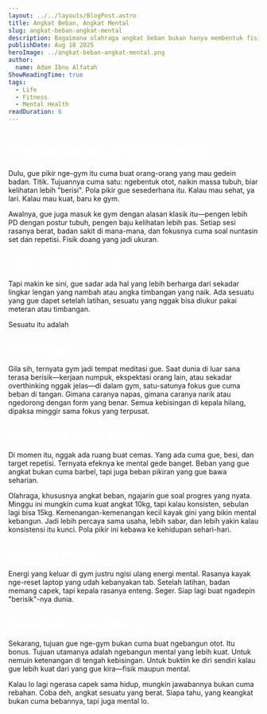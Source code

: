 ```yaml
---
layout: ../../layouts/BlogPost.astro
title: Angkat Beban, Angkat Mental
slug: angkat-beban-angkat-mental
description: Bagaimana olahraga angkat beban bukan hanya membentuk fisik, tapi juga memperkuat mental dan memberikan ketenangan di tengah hiruk pikuk hidup.
publishDate: Aug 18 2025
heroImage: ../angkat-beban-angkat-mental.png
author:
  name: Adam Ibnu Alfatah
ShowReadingTime: true
tags:
  - Life
  - Fitness
  - Mental Health
readDuration: 6
---
```


<h1 style="color:white;">Angkat Beban, Angkat Mental</h1>

Dulu, gue pikir nge-gym itu cuma buat orang-orang yang mau gedein badan. Titik. Tujuannya cuma satu: ngebentuk otot, naikin massa tubuh, biar kelihatan lebih "berisi". Pola pikir gue sesederhana itu. Kalau mau sehat, ya lari. Kalau mau kuat, baru ke gym.

Awalnya, gue juga masuk ke gym dengan alasan klasik itu—pengen lebih PD dengan postur tubuh, pengen baju kelihatan lebih pas. Setiap sesi rasanya berat, badan sakit di mana-mana, dan fokusnya cuma soal nuntasin set dan repetisi. Fisik doang yang jadi ukuran.

<h2 style="color:white;">Lebih dari Sekadar Fisik</h2>

Tapi makin ke sini, gue sadar ada hal yang lebih berharga dari sekadar lingkar lengan yang nambah atau angka timbangan yang naik. Ada sesuatu yang gue dapet setelah latihan, sesuatu yang nggak bisa diukur pakai meteran atau timbangan.

Sesuatu itu adalah <h2 style="color:white;">Ketenangan</h2>

Gila sih, ternyata gym jadi tempat meditasi gue. Saat dunia di luar sana terasa berisik—kerjaan numpuk, ekspektasi orang lain, atau sekadar overthinking nggak jelas—di dalam gym, satu-satunya fokus gue cuma beban di tangan. Gimana caranya napas, gimana caranya narik atau ngedorong dengan form yang benar. Semua kebisingan di kepala hilang, dipaksa minggir sama fokus yang terpusat.

<h2 style="color:white;">Beban Fisik, Beban Pikiran</h2>

Di momen itu, nggak ada ruang buat cemas. Yang ada cuma gue, besi, dan target repetisi. Ternyata efeknya ke mental gede banget. Beban yang gue angkat bukan cuma barbel, tapi juga beban pikiran yang gue bawa seharian.

Olahraga, khususnya angkat beban, ngajarin gue soal progres yang nyata. Minggu ini mungkin cuma kuat angkat 10kg, tapi kalau konsisten, sebulan lagi bisa 15kg. Kemenangan-kemenangan kecil kayak gini yang bikin mental kebangun. Jadi lebih percaya sama usaha, lebih sabar, dan lebih yakin kalau konsistensi itu kunci. Pola pikir ini kebawa ke kehidupan sehari-hari.

<h2 style="color:white;">Nge-reset Pikiran</h2>

Energi yang keluar di gym justru ngisi ulang energi mental. Rasanya kayak nge-reset laptop yang udah kebanyakan tab. Setelah latihan, badan memang capek, tapi kepala rasanya enteng. Seger. Siap lagi buat ngadepin "berisik"-nya dunia.

<h2 style="color:white;">Bonus Fisik, Tujuan Mental</h2>

Sekarang, tujuan gue nge-gym bukan cuma buat ngebangun otot. Itu bonus. Tujuan utamanya adalah ngebangun mental yang lebih kuat. Untuk nemuin ketenangan di tengah kebisingan. Untuk buktiin ke diri sendiri kalau gue lebih kuat dari yang gue kira—fisik maupun mental.

Kalau lo lagi ngerasa capek sama hidup, mungkin jawabannya bukan cuma rebahan. Coba deh, angkat sesuatu yang berat. Siapa tahu, yang keangkat bukan cuma bebannya, tapi juga mental lo.